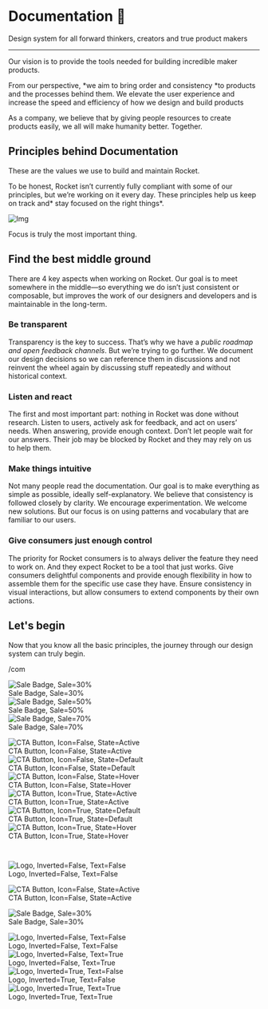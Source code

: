 
# Documentation 🚀

Design system for all forward thinkers, creators and true product makers

---

Our vision is to provide the tools needed for building incredible maker products.

From our perspective, *we aim to bring order and consistency *to products and the processes behind them. We elevate the user experience and increase the speed and efficiency of how we design and build products

As a company, we believe that by giving people resources to create products easily, we all will make humanity better. Together.

## Principles behind Documentation

These are the values we use to build and maintain Rocket.

To be honest, Rocket isn’t currently fully compliant with some of our principles, but we’re working on it every day. These principles help us keep on track and* stay focused on the right things*.

![Img](https://studio-assets.supernova.io/design-systems/14533/9289758a-6300-472a-bbc6-a57098081abf.jpeg)

Focus is truly the most important thing.

## Find the best middle ground

There are 4 key aspects when working on Rocket. Our goal is to meet somewhere in the middle—so everything we do isn’t just consistent or composable, but improves the work of our designers and developers and is maintainable in the long-term.

### Be transparent

Transparency is the key to success. That’s why we have a *public roadmap and open feedback channels*. But we’re trying to go further. We document our design decisions so we can reference them in discussions and not reinvent the wheel again by discussing stuff repeatedly and without historical context.

### Listen and react

The first and most important part: nothing in Rocket was done without research. Listen to users, actively ask for feedback, and act on users’ needs. When answering, provide enough context. Don’t let people wait for our answers. Their job may be blocked by Rocket and they may rely on us to help them.

### Make things intuitive

Not many people read the documentation. Our goal is to make everything as simple as possible, ideally self-explanatory. We believe that consistency is followed closely by clarity. We encourage experimentation. We welcome new solutions. But our focus is on using patterns and vocabulary that are familiar to our users.

### Give consumers just enough control

The priority for Rocket consumers is to always deliver the feature they need to work on. And they expect Rocket to be a tool that just works. Give consumers delightful components and provide enough flexibility in how to assemble them for the specific use case they have. Ensure consistency in visual interactions, but allow consumers to extend components by their own actions.

## Let's begin

Now that you know all the basic principles, the journey through our design system can truly begin.

/com

  
![Sale Badge, Sale=30%](https://studio-assets.supernova.io/design-systems/14533/06cdb67e-7b21-4a52-9e84-440e9908fc2e.png)  
Sale Badge, Sale=30%  
![Sale Badge, Sale=50%](https://studio-assets.supernova.io/design-systems/14533/b917f5c5-cee5-4240-aa44-640917dd4542.png)  
Sale Badge, Sale=50%  
![Sale Badge, Sale=70%](https://studio-assets.supernova.io/design-systems/14533/6cadfe15-e9d7-4158-9b94-ff44effb9c16.png)  
Sale Badge, Sale=70%  


  
![CTA Button, Icon=False, State=Active](https://studio-assets.supernova.io/design-systems/14533/3ee1bcd8-013a-4e2e-9b28-cf2c0eb4a5fc.png)  
CTA Button, Icon=False, State=Active  
![CTA Button, Icon=False, State=Default](https://studio-assets.supernova.io/design-systems/14533/f680d945-01cd-4daa-8140-26ac7f6694ea.png)  
CTA Button, Icon=False, State=Default  
![CTA Button, Icon=False, State=Hover](https://studio-assets.supernova.io/design-systems/14533/a1dd9964-72e8-4923-a72b-6ed9bd16f5eb.png)  
CTA Button, Icon=False, State=Hover  
![CTA Button, Icon=True, State=Active](https://studio-assets.supernova.io/design-systems/14533/f71bccb2-f844-4eb6-94d1-a712d94bd869.png)  
CTA Button, Icon=True, State=Active  
![CTA Button, Icon=True, State=Default](https://studio-assets.supernova.io/design-systems/14533/a597a07d-2793-4fb5-bad9-94debec704bf.png)  
CTA Button, Icon=True, State=Default  
![CTA Button, Icon=True, State=Hover](https://studio-assets.supernova.io/design-systems/14533/b5bf660f-2b17-4ade-85da-7ae77571b0d7.png)  
CTA Button, Icon=True, State=Hover  


```javascript  
  
```

  
![Logo, Inverted=False, Text=False](https://studio-assets.supernova.io/design-systems/14533/89a7f31d-9828-4287-8c31-e557dec004e1.png)  
Logo, Inverted=False, Text=False  


  
  


  
![CTA Button, Icon=False, State=Active](https://studio-assets.supernova.io/design-systems/14533/3ee1bcd8-013a-4e2e-9b28-cf2c0eb4a5fc.png)  
CTA Button, Icon=False, State=Active  


  
![Sale Badge, Sale=30%](https://studio-assets.supernova.io/design-systems/14533/06cdb67e-7b21-4a52-9e84-440e9908fc2e.png)  
Sale Badge, Sale=30%  


  
![Logo, Inverted=False, Text=False](https://studio-assets.supernova.io/design-systems/14533/89a7f31d-9828-4287-8c31-e557dec004e1.png)  
Logo, Inverted=False, Text=False  
![Logo, Inverted=False, Text=True](https://studio-assets.supernova.io/design-systems/14533/b1ba3511-7735-497d-97c6-c9b065e1f93e.png)  
Logo, Inverted=False, Text=True  
![Logo, Inverted=True, Text=False](https://studio-assets.supernova.io/design-systems/14533/d11f7362-cb34-4dcc-9a3a-720470bc1737.png)  
Logo, Inverted=True, Text=False  
![Logo, Inverted=True, Text=True](https://studio-assets.supernova.io/design-systems/14533/cc73c84e-948a-499d-8cec-741b34e07ea8.png)  
Logo, Inverted=True, Text=True  
